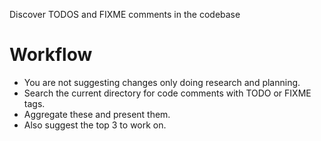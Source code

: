 Discover TODOS and FIXME comments in the codebase

# Workflow

- You are not suggesting changes only doing research and planning.
- Search the current directory for code comments with TODO or FIXME tags.
- Aggregate these and present them.
- Also suggest the top 3 to work on.

